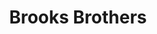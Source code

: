 ---
title: "Brooks Brothers"
url: /las-condes/brooks-brothers-avenida-presidente-kennedy/
shop: ropa
---